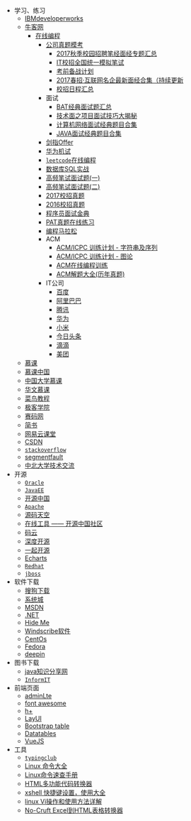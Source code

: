 * 学习、练习
  * [IBMdeveloperworks](https://www.ibm.com/developerworks/cn/)
  * [牛客网](https://www.nowcoder.com/131561435)
    * [在线编程](https://www.nowcoder.com/activity/oj)
      * [公司真题模考](https://www.nowcoder.com/contestRoom)
        * [2017秋季校园招聘笔经面经专题汇总](https://www.nowcoder.com/discuss/12805)
        * [IT校招全国统一模拟笔试](https://www.nowcoder.com/mockexam/MockExam)
        * [考前备战计划](https://www.nowcoder.com/plan/2017-autumn)
        * [2017春招·互联网名企最新面经合集（持续更新](https://zhuanlan.zhihu.com/p/26455288)
        * [校招日程汇总](https://www.nowcoder.com/activity/campus2018)
      * 面试
        * [BAT经典面试题汇总](https://www.nowcoder.com/ta/nine-chapter)
        * [技术面之项目面试技巧大揭秘](https://www.nowcoder.com/live/5/1/1)
        * [计算机网络面试经典题目合集](https://www.nowcoder.com/ta/review-network)
        * [JAVA面试经典题目合集](https://www.nowcoder.com/ta/review-java)
      * [剑指Offer](https://www.nowcoder.com/ta/coding-interviews)
      * [华为机试](https://www.nowcoder.com/ta/huawei)
      * [`leetcode`在线编程](https://www.nowcoder.com/ta/leetcode)
      * [数据库SQL实战](https://www.nowcoder.com/ta/sql)
      * [高频笔试面试题(一)](https://www.nowcoder.com/live/2)
      * [高频笔试面试题(二)](https://www.nowcoder.com/live/11)
      * [2017校招真题](https://www.nowcoder.com/ta/2017test)
      * [2016校招真题](https://www.nowcoder.com/ta/2016test)
      * [程序员面试金典](https://www.nowcoder.com/ta/cracking-the-coding-interview)
      * [PAT真题在线练习](https://www.nowcoder.com/pat)
      * [编程马拉松](https://www.nowcoder.com/ta/hackathon)
      * ACM
        * [ACM/ICPC 训练计划 - 字符串及序列](https://www.nowcoder.com/ta/acm-training-sequence)
        * [ACM/ICPC 训练计划 - 图论](https://www.nowcoder.com/ta/acm-training-graph)
        * [ACM在线编程训练](https://www.nowcoder.com/ta/acm-training)
        * [ACM解题大全(历年真题)](https://www.nowcoder.com/ta/acm-solutions)
      * IT公司
        * [百度](https://www.nowcoder.com/contestRoom?mutiTagIds=139)
        * [阿里巴巴](https://www.nowcoder.com/contestRoom?mutiTagIds=134)
        * [腾讯](https://www.nowcoder.com/contestRoom?mutiTagIds=179_138)
        * [华为](https://www.nowcoder.com/contestRoom?mutiTagIds=239)
        * [小米](https://www.nowcoder.com/contestRoom?mutiTagIds=147)
        * [今日头条](https://www.nowcoder.com/contestRoom?mutiTagIds=665)
        * [滴滴](https://www.nowcoder.com/contestRoom?mutiTagIds=652)
        * [美团](https://www.nowcoder.com/contestRoom?mutiTagIds=179)
  * [慕课](https://www.imooc.com/)
  * [慕课中国](http://www.mooc.cn/)
  * [中国大学慕课](https://www.icourse163.org/)
  * [华文慕课](http://www.chinesemooc.org/)
  * [菜鸟教程](http://www.runoob.com/)
  * [极客学院](http://www.jikexueyuan.com/)
  * [赛码网](http://www.acmcoder.com/index)
  * [简书](https://www.jianshu.com/)
  * [网易云课堂](https://study.163.com/)
  * [CSDN](https://www.csdn.net/)
  * [`stackoverflow`](https://stackoverflow.com/)
  * [segmentfault](https://segmentfault.com/)
  * [中北大学技术交流](http://193.112.6.35:8001/)
* 开源
    * [`Oracle`](http://www.oracle.com/technetwork/java/javase/overview/index.html)
    * [`JavaEE`](https://github.com/javaee)
    * [开源中国](https://www.oschina.net/)
    * [`Apache`](http://www.apache.org/)
    * [源码天空](http://www.codesky.net/)
    * [在线工具 —— 开源中国社区](http://tool.oschina.net/)
    * [码云](https://gitee.com/explore/recommend)
    * [深度开源](http://www.open-open.com/)
    * [一起开源](http://www.17ky.net/)
    * [Echarts](http://echarts.baidu.com/index.html)
    * [`Redhat`](https://redhatofficial.github.io/#!/main)
    * [`jboss`](https://developer.jboss.org/places)
* 软件下载
    * [搜狗下载](http://xz.sogou.com/)
    * [系统城](http://www.xitongcheng.com/)
    * [MSDN](https://msdn.itellyou.cn/)
    * [.NET](https://www.microsoft.com/net/)
    * [Hide Me](https://hide.me/en/)
    * [Windscribe软件](https://chn.windscribe.com/)
    * [CentOs](https://www.centos.org/download/)
    * [Fedora](https://getfedora.org/)
    * [deepin](https://www.deepin.org/download/)
* 图书下载
    * [java知识分享网](http://www.java1234.com/)
    * [`InformIT`](https://www.informit.com/store/browse/books#!?sort=Relevance)
* 前端页面
    * [adminLte](https://www.la998.com/)
    * [font awesome](http://fontawesome.dashgame.com/)
    * [h+](http://www.zi-han.net/theme/hplus/)
    * [LayUI](http://www.layui.com/)
    * [Bootstrap table](http://www.bootcss.com/)
    * [Datatables](http://www.datatables.club/)
    * [VueJS](https://cn.vuejs.org/)
* 工具
    * [`typingclub`](https://www.typingclub.com/)
    * [Linux 命令大全](http://www.runoob.com/linux/linux-command-manual.html)
    * [Linux命令速查手册](https://www.linuxdaxue.com/linux-commands-manual)
    * [HTML多功能代码转换器](http://tool.chinaz.com/tools/htmlcodecov.aspx)
    * [xshell 快捷键设置，使用大全](https://blog.csdn.net/cocijava/article/details/50981171)
    * [linux Vi操作和使用方法详解](https://blog.csdn.net/xie_xiansheng/article/details/78413306)
    * [No-Cruft Excel到HTML表格转换器](http://pressbin.com/tools/excel_to_html_table/index.html)
    
 
